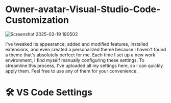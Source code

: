 # Owner-avatar-Visual-Studio-Code-Customization

![Screenshot 2025-03-19 180502](https://github.com/user-attachments/assets/234ccdc8-1f90-40ba-a503-a53803c8b7a4)



I've tweaked its appearance, added and modified features, installed extensions, and even created a personalized theme because I haven't found a theme that's absolutely perfect for me. Each time I set up a new work environment, I find myself manually configuring these settings. To streamline this process, I've uploaded all my settings here, so I can quickly apply them. Feel free to use any of them for your convenience.





# 🛠 VS Code Settings


